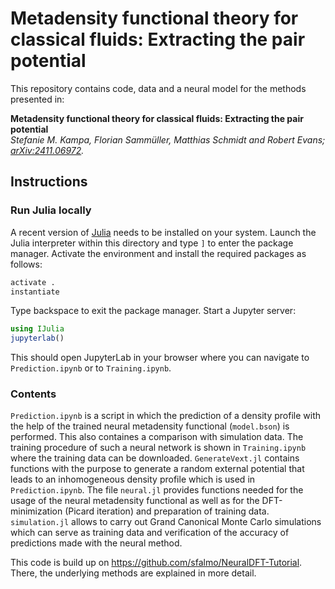 # Metadensity functional theory for classical fluids: Extracting the pair potential

This repository contains code, data and a neural model for the methods presented in:

**Metadensity functional theory for classical fluids: Extracting the pair potential**  
*Stefanie M. Kampa, Florian Sammüller, Matthias Schmidt and Robert Evans; [arXiv:2411.06972](https://arxiv.org/abs/2411.06972).*


## Instructions

### Run Julia locally 

A recent version of [Julia](https://julialang.org/downloads/) needs to be installed on your system.
Launch the Julia interpreter within this directory and type `]` to enter the package manager.
Activate the environment and install the required packages as follows:

```julia
activate .
instantiate
```

Type backspace to exit the package manager.
Start a Jupyter server:

```julia
using IJulia
jupyterlab()
```

This should open JupyterLab in your browser where you can navigate to `Prediction.ipynb` or to `Training.ipynb`.

### Contents

`Prediction.ipynb` is a script in which the prediction of a density profile with the help of the trained neural metadensity functional (`model.bson`) is performed. This also containes a comparison with simulation data. 
The training procedure of such a neural network is shown in `Training.ipynb` where the training data can be downloaded. `GenerateVext.jl` contains functions with the purpose to generate a random external potential that leads to an inhomogeneous density profile which is used in `Prediction.ipynb`. The file `neural.jl` provides functions needed for the usage of the neural metadensity functional as well as for the DFT-minimization (Picard iteration) and preparation of training data. `simulation.jl` allows to carry out Grand Canonical Monte Carlo simulations which can serve as training data and verification of the accuracy of predictions made with the neural method. 

This code is build up on https://github.com/sfalmo/NeuralDFT-Tutorial. There, the underlying methods are explained in more detail. 